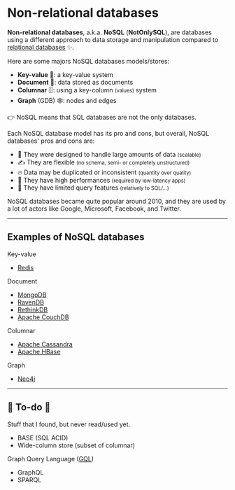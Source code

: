 # Non-relational databases

<div class="row row-cols-lg-2"><div>

**Non-relational databases**, a.k.a. **NoSQL** (**NotOnlySQL**), are databases using a different approach to data storage and manipulation compared to [relational databases](/programming-languages/databases/relational/_knowledge/index.md) ✨.

Here are some majors NoSQL databases models/stores:

* **Key-value** 🔑: a key-value system
* **Document** 📂: data stored as documents
* **Columnar** 🗄️: using a key-column <small>(values)</small> system
* **Graph** (GDB) 🕸️: nodes and edges

👉 NoSQL means that SQL databases are not the only databases.
</div><div>

Each NoSQL database model has its pro and cons, but overall, NoSQL databases' pros and cons are:

* 🌱 They were designed to handle large amounts of data <small>(scalable)</small>
* ✍️ They are flexible <small>(no schema, semi- or completely unstructured)</small>
* 🔥 Data may be duplicated or inconsistent <small>(quantity over quality)</small>
* 🚀 They have high performances <small>(required by low-latency apps)</small>
* 📒 They have limited query features <small>(relatively to SQL/...)</small>

NoSQL databases became quite popular around 2010, and they are used by a lot of actors like Google, Microsoft, Facebook, and Twitter.
</div></div>

<hr class="sep-both">

## Examples of NoSQL databases

<div class="row row-cols-lg-2"><div>

Key-value

* [Redis](key-value/redis.md)

Document

* [MongoDB](document/mongodb.md)
* [RavenDB](https://ravendb.net/)
* [RethinkDB](https://rethinkdb.com/)
* [Apache CouchDB](https://docs.couchdb.org/en/stable/)
</div><div>

Columnar

* [Apache Cassandra](https://cassandra.apache.org/_/index.html)
* [Apache HBase](https://hbase.apache.org/)

Graph

* [Neo4j](graph/neo4j.md)
</div></div>

<hr class="sep-both">

## 👻 To-do 👻

Stuff that I found, but never read/used yet.

<div class="row row-cols-lg-2"><div>

* BASE (SQL ACID)
* Wide-column store (subset of columnar)
</div><div>

Graph Query Language ([GQL](https://en.wikipedia.org/wiki/Graph_Query_Language))

* GraphQL
* SPARQL
</div></div>